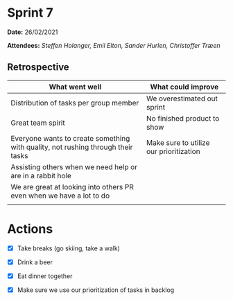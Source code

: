 
# Sprint 7

**Date:** 26/02/2021

**Attendees:** *Steffen Holanger, Emil Elton, Sander Hurlen, Christoffer Træen*

## Retrospective

| What went well                                               | What could improve                      |
| ------------------------------------------------------------ | --------------------------------------- |
| Distribution of tasks per group member                       | We overestimated out sprint             |
| Great team spirit                                            | No finished product to show             |
| Everyone wants to create something with quality, not rushing through their tasks | Make sure to utilize our prioritization |
| Assisting others when we need help or are in a rabbit hole   |                                         |
| We are great at looking into others PR even when we have a lot to do |                                         |
|                                                              |                                         |

# Actions

- [x] Take breaks (go skiing, take a walk)
- [x] Drink a beer
- [x] Eat dinner together
- [x] Make sure we use our prioritization of tasks in backlog


